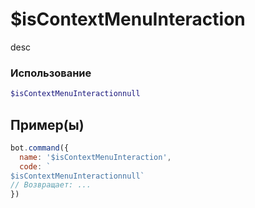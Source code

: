 # $isContextMenuInteraction
desc
### Использование
```php
$isContextMenuInteractionnull
```

## Пример(ы)

```javascript
bot.command({
  name: '$isContextMenuInteraction',
  code: `
$isContextMenuInteractionnull`
// Возвращает: ...
})
```